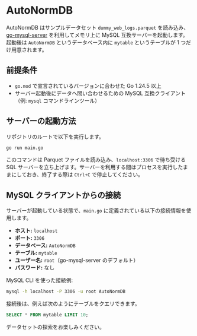 # AutoNormDB

AutoNormDB はサンプルデータセット `dummy_web_logs.parquet` を読み込み、[go-mysql-server](https://github.com/dolthub/go-mysql-server) を利用してメモリ上に MySQL 互換サーバーを起動します。起動後は `AutoNormDB` というデータベース内に `mytable` というテーブルが 1 つだけ用意されます。

## 前提条件
- `go.mod` で宣言されているバージョンに合わせた Go 1.24.5 以上
- サーバー起動後にデータへ問い合わせるための MySQL 互換クライアント（例: `mysql` コマンドラインツール）

## サーバーの起動方法
リポジトリのルートで以下を実行します。

```bash
go run main.go
```

このコマンドは Parquet ファイルを読み込み、`localhost:3306` で待ち受ける SQL サーバーを立ち上げます。サーバーを利用する間はプロセスを実行したままにしておき、終了する際は `Ctrl+C` で停止してください。

## MySQL クライアントからの接続
サーバーが起動している状態で、`main.go` に定義されている以下の接続情報を使用します。

- **ホスト:** `localhost`
- **ポート:** `3306`
- **データベース:** `AutoNormDB`
- **テーブル:** `mytable`
- **ユーザー名:** `root`（go-mysql-server のデフォルト）
- **パスワード:** なし

MySQL CLI を使った接続例:

```bash
mysql -h localhost -P 3306 -u root AutoNormDB
```

接続後は、例えば次のようにテーブルをクエリできます。

```sql
SELECT * FROM mytable LIMIT 10;
```

データセットの探索をお楽しみください。
